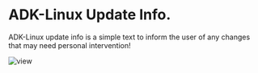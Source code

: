 # ADK-Linux Update Info.

ADK-Linux update info is a simple text to inform the user of any changes that may need personal intervention!

![view](View-1.svg?raw=true)